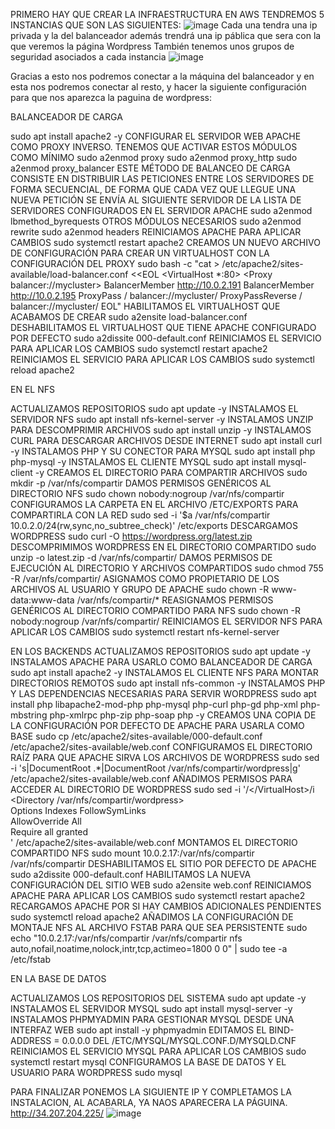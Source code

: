 PRIMERO HAY QUE CREAR LA INFRAESTRUCTURA EN AWS
TENDREMOS 5 INSTANCIAS QUE SON LAS SIGUIENTES:
![image](https://github.com/user-attachments/assets/2ca4d423-61c4-4b24-94d2-a937d3d3e7ad)
Cada una tendra una ip privada y la del balanceador además trendrá una ip páblica que sera con la que veremos la página Wordpress
También tenemos unos grupos de seguridad asociados a cada instancia
![image](https://github.com/user-attachments/assets/6e073155-4166-4ff2-8621-79e28552038a)

Gracias a esto nos podremos conectar a la máquina del balanceador y en esta nos podremos conectar al resto, y hacer la siguiente configuración para que nos aparezca la paguina de wordpress:

BALANCEADOR DE CARGA

sudo apt install apache2 -y
CONFIGURAR EL SERVIDOR WEB APACHE COMO PROXY INVERSO. TENEMOS QUE ACTIVAR ESTOS MÓDULOS COMO MÍNIMO
sudo a2enmod proxy
sudo a2enmod proxy_http
sudo a2enmod proxy_balancer
ESTE MÉTODO DE BALANCEO DE CARGA CONSISTE EN DISTRIBUIR LAS PETICIONES ENTRE LOS SERVIDORES DE FORMA SECUENCIAL, DE FORMA QUE CADA VEZ QUE LLEGUE UNA NUEVA PETICIÓN SE ENVÍA AL SIGUIENTE SERVIDOR DE LA LISTA DE SERVIDORES CONFIGURADOS EN EL SERVIDOR APACHE
sudo a2enmod lbmethod_byrequests
OTROS MÓDULOS NECESARIOS
sudo a2enmod rewrite
sudo a2enmod headers
REINICIAMOS APACHE PARA APLICAR CAMBIOS
sudo systemctl restart apache2
CREAMOS UN NUEVO ARCHIVO DE CONFIGURACIÓN PARA CREAR UN VIRTUALHOST CON LA CONFIGURACIÓN DEL PROXY
sudo bash -c "cat > /etc/apache2/sites-available/load-balancer.conf <<EOL
<VirtualHost *:80>
    <Proxy balancer://mycluster>
        BalancerMember http://10.0.2.191
        BalancerMember http://10.0.2.195
    </Proxy>
    ProxyPass / balancer://mycluster/
    ProxyPassReverse / balancer://mycluster/
</VirtualHost>
EOL"
HABILITAMOS EL VIRTUALHOST QUE ACABAMOS DE CREAR
sudo a2ensite load-balancer.conf
DESHABILITAMOS EL VIRTUALHOST QUE TIENE APACHE CONFIGURADO POR DEFECTO
sudo a2dissite 000-default.conf
REINICIAMOS EL SERVICIO PARA APLICAR LOS CAMBIOS
sudo systemctl restart apache2
REINICIAMOS EL SERVICIO PARA APLICAR LOS CAMBIOS
sudo systemctl reload apache2


EN EL NFS

ACTUALIZAMOS REPOSITORIOS
sudo apt update -y
INSTALAMOS EL SERVIDOR NFS
sudo apt install nfs-kernel-server -y
INSTALAMOS UNZIP PARA DESCOMPRIMIR ARCHIVOS
sudo apt install unzip -y
INSTALAMOS CURL PARA DESCARGAR ARCHIVOS DESDE INTERNET
sudo apt install curl -y
INSTALAMOS PHP Y SU CONECTOR PARA MYSQL
sudo apt install php php-mysql -y
INSTALAMOS EL CLIENTE MYSQL
sudo apt install mysql-client -y
CREAMOS EL DIRECTORIO PARA COMPARTIR ARCHIVOS
sudo mkdir -p /var/nfs/compartir
DAMOS PERMISOS GENÉRICOS AL DIRECTORIO NFS
sudo chown nobody:nogroup /var/nfs/compartir 
CONFIGURAMOS LA CARPETA EN EL ARCHIVO /ETC/EXPORTS PARA COMPARTIRLA CON LA RED
sudo sed -i '$a /var/nfs/compartir    10.0.2.0/24(rw,sync,no_subtree_check)' /etc/exports
DESCARGAMOS WORDPRESS
sudo curl -O https://wordpress.org/latest.zip
DESCOMPRIMIMOS WORDPRESS EN EL DIRECTORIO COMPARTIDO
sudo unzip -o latest.zip -d /var/nfs/compartir/
DAMOS PERMISOS DE EJECUCIÓN AL DIRECTORIO Y ARCHIVOS COMPARTIDOS
sudo chmod 755 -R /var/nfs/compartir/
ASIGNAMOS COMO PROPIETARIO DE LOS ARCHIVOS AL USUARIO Y GRUPO DE APACHE
sudo chown -R www-data:www-data /var/nfs/compartir/*
REASIGNAMOS PERMISOS GENÉRICOS AL DIRECTORIO COMPARTIDO PARA NFS
sudo chown -R nobody:nogroup /var/nfs/compartir/
REINICIAMOS EL SERVIDOR NFS PARA APLICAR LOS CAMBIOS
sudo systemctl restart nfs-kernel-server

EN LOS BACKENDS
ACTUALIZAMOS REPOSITORIOS
sudo apt update -y
INSTALAMOS APACHE PARA USARLO COMO BALANCEADOR DE CARGA
sudo apt install apache2 -y
INSTALAMOS EL CLIENTE NFS PARA MONTAR DIRECTORIOS REMOTOS
sudo apt install nfs-common -y
INSTALAMOS PHP Y LAS DEPENDENCIAS NECESARIAS PARA SERVIR WORDPRESS
sudo apt install php libapache2-mod-php php-mysql php-curl php-gd php-xml php-mbstring php-xmlrpc php-zip php-soap php -y
CREAMOS UNA COPIA DE LA CONFIGURACIÓN POR DEFECTO DE APACHE PARA USARLA COMO BASE
sudo cp /etc/apache2/sites-available/000-default.conf /etc/apache2/sites-available/web.conf
CONFIGURAMOS EL DIRECTORIO RAÍZ PARA QUE APACHE SIRVA LOS ARCHIVOS DE WORDPRESS
sudo sed -i 's|DocumentRoot .*|DocumentRoot /var/nfs/compartir/wordpress|g' /etc/apache2/sites-available/web.conf
AÑADIMOS PERMISOS PARA ACCEDER AL DIRECTORIO DE WORDPRESS
sudo sed -i '/<\/VirtualHost>/i \
<Directory /var/nfs/compartir/wordpress>\
    Options Indexes FollowSymLinks\
    AllowOverride All\
    Require all granted\
</Directory>' /etc/apache2/sites-available/web.conf
MONTAMOS EL DIRECTORIO COMPARTIDO NFS
sudo mount 10.0.2.17:/var/nfs/compartir /var/nfs/compartir
DESHABILITAMOS EL SITIO POR DEFECTO DE APACHE
sudo a2dissite 000-default.conf
HABILITAMOS LA NUEVA CONFIGURACIÓN DEL SITIO WEB
sudo a2ensite web.conf
REINICIAMOS APACHE PARA APLICAR LOS CAMBIOS
sudo systemctl restart apache2
RECARGAMOS APACHE POR SI HAY CAMBIOS ADICIONALES PENDIENTES
sudo systemctl reload apache2
AÑADIMOS LA CONFIGURACIÓN DE MONTAJE NFS AL ARCHIVO FSTAB PARA QUE SEA PERSISTENTE
sudo echo "10.0.2.17:/var/nfs/compartir    /var/nfs/compartir   nfs auto,nofail,noatime,nolock,intr,tcp,actimeo=1800 0 0" | sudo tee -a /etc/fstab


EN LA BASE DE DATOS

ACTUALIZAMOS LOS REPOSITORIOS DEL SISTEMA
sudo apt update -y
INSTALAMOS EL SERVIDOR MYSQL
sudo apt install mysql-server -y
INSTALAMOS PHPMYADMIN PARA GESTIONAR MYSQL DESDE UNA INTERFAZ WEB
sudo apt install -y phpmyadmin
EDITAMOS EL BIND-ADDRESS = 0.0.0.0 DEL /ETC/MYSQL/MYSQL.CONF.D/MYSQLD.CNF
REINICIAMOS EL SERVICIO MYSQL PARA APLICAR LOS CAMBIOS
sudo systemctl restart mysql
CONFIGURAMOS LA BASE DE DATOS Y EL USUARIO PARA WORDPRESS
sudo mysql 

PARA FINALIZAR PONEMOS LA SIGUIENTE IP Y COMPLETAMOS LA INSTALACION, AL ACABARLA, YA NAOS APARECERA LA PÁGUINA.
http://34.207.204.225/
![image](https://github.com/user-attachments/assets/fc5d2d65-b256-4777-b907-2f104afa0e58)

